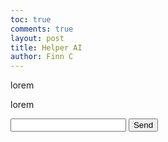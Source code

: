 ```yaml
---
toc: true
comments: true
layout: post
title: Helper AI
author: Finn C
---
```



<div class="chatbox">
    <div class="chat" id="chat">
        <p class="AI">lorem</p>
        <p class="User">lorem</p>
    </div>
    <div class="question">
        <input class="AI-input" id="question">
        <button class="send" id="send" onclick="Send()">Send</button>
    </div>
</div>

<script>
    function Send() {
        var input = document.getElementById('question').value;
        //Check if there is no input
        if (!input) {
            return;
        }
        var Chat = document.getElementById("chat");
        var UserChat = `<p class="User">${input}<p>`;
        Chat.innerHTML = Chat.innerHTML + UserChat;
    }
</script>
